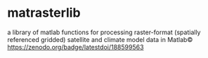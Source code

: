 # matrasterlib
a library of matlab functions for processing raster-format (spatially referenced gridded) satellite and climate model data in Matlab©
https://zenodo.org/badge/latestdoi/188599563
